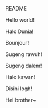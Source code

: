 README

Hello world!

Halo Dunia!

Bounjour!

Sugeng rawuh!

Sugeng dalem!

Halo kawan!

Disini logh!

Hei brother~ 
